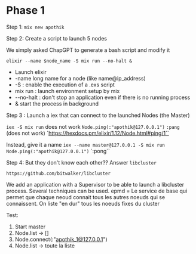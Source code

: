 # Phase 1

Step 1: `mix new apothik`

Step 2: Create a script to launch 5 nodes

We simply asked ChapGPT  to generate a bash script and modify it

`elixir --name $node_name -S mix run --no-halt &`

- Launch elixir
- -name long name for a node (like name@ip_address)
- -S : enable the execution of a .exs script
- mix run : launch environment setup by mix
- --no-halt : don't stop an application even if there is no running process
- & start the process in background


Step 3 : Launch a iex that can connect to the launched Nodes (the Master)

`iex -S mix run` does not work
`Node.ping(:"apothik@127.0.0.1")`
`:pang`
(does not work)
`https://hexdocs.pm/elixir/1.12/Node.html#ping/1``

Instead, give it a name
`iex --name master@127.0.0.1 -S mix run`
`Node.ping(:"apothik@127.0.0.1")`
`:pong``

Step 4: But they don't know each other?? Answer `libcluster`

`https://github.com/bitwalker/libcluster`

We add an application with a Supervisor to be able to launch a libcluster process.
Several techniques can be used.
epmd = Le service de base qui permet que chaque neoud connait tous les autres noeuds qui se connaissent.
On liste "en dur" tous les noeuds fixes du cluster

Test:
1. Start master
2. Node.list -> []
3. Node.connect(:"apothik_1@127.0.0.1")
2. Node.list -> toute la liste




